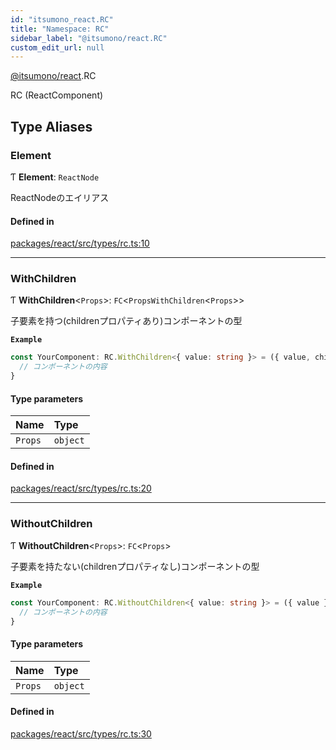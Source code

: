 ```yaml
---
id: "itsumono_react.RC"
title: "Namespace: RC"
sidebar_label: "@itsumono/react.RC"
custom_edit_url: null
---
```


[@itsumono/react](../modules/itsumono_react.md).RC

RC (ReactComponent)

## Type Aliases

### Element

Ƭ **Element**: `ReactNode`

ReactNodeのエイリアス

#### Defined in

[packages/react/src/types/rc.ts:10](https://github.com/nemuvski/itsumono/blob/db7da64/packages/react/src/types/rc.ts#L10)

___

### WithChildren

Ƭ **WithChildren**<`Props`\>: `FC`<`PropsWithChildren`<`Props`\>\>

子要素を持つ(childrenプロパティあり)コンポーネントの型

**`Example`**

```ts
const YourComponent: RC.WithChildren<{ value: string }> = ({ value, children }) => {
  // コンポーネントの内容
}
```

#### Type parameters

| Name | Type |
| :------ | :------ |
| `Props` | `object` |

#### Defined in

[packages/react/src/types/rc.ts:20](https://github.com/nemuvski/itsumono/blob/db7da64/packages/react/src/types/rc.ts#L20)

___

### WithoutChildren

Ƭ **WithoutChildren**<`Props`\>: `FC`<`Props`\>

子要素を持たない(childrenプロパティなし)コンポーネントの型

**`Example`**

```ts
const YourComponent: RC.WithoutChildren<{ value: string }> = ({ value }) => {
  // コンポーネントの内容
}
```

#### Type parameters

| Name | Type |
| :------ | :------ |
| `Props` | `object` |

#### Defined in

[packages/react/src/types/rc.ts:30](https://github.com/nemuvski/itsumono/blob/db7da64/packages/react/src/types/rc.ts#L30)

